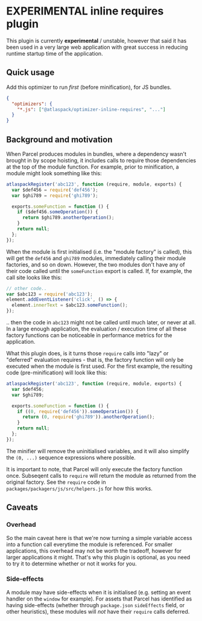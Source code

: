 # EXPERIMENTAL inline requires plugin

This plugin is currently **experimental** / unstable, however that said it has been used in a very large web application with great success in reducing runtime startup time of the application.

## Quick usage

Add this optimizer to run _first_ (before minification), for JS bundles.

```json
{
  "optimizers": {
    "*.js": ["@atlaspack/optimizer-inline-requires", "..."]
  }
}
```

## Background and motivation

When Parcel produces modules in bundles, where a dependency wasn't brought in by scope hoisting, it includes calls to require those dependencies at the top of the module function. For example, prior to minification, a module might look something like this:

```js
atlaspackRegister('abc123', function (require, module, exports) {
  var $def456 = require('def456');
  var $ghi789 = require('ghi789');

  exports.someFunction = function () {
    if ($def456.someOperation()) {
      return $ghi789.anotherOperation();
    }
    return null;
  };
});
```

When the module is first initialised (i.e. the "module factory" is called), this will get the `def456` and `ghi789` modules, immediately calling their module factories, and so on down. However, the two modules don't have any of their code called until the `someFunction` export is called. If, for example, the call site looks like this:

```js
// other code..
var $abc123 = require('abc123');
element.addEventListener('click', () => {
  element.innerText = $abc123.someFunction();
});
```

.. then the code in `abc123` might not be called until much later, or never at all. In a large enough application, the evaluation / execution time of all these factory functions can be noticeable in performance metrics for the application.

What this plugin does, is it turns those `require` calls into "lazy" or "deferred" evaluation requires - that is, the factory function will only be executed when the module is first used. For the first example, the resulting code (pre-minification) will look like this:

```js
atlaspackRegister('abc123', function (require, module, exports) {
  var $def456;
  var $ghi789;

  exports.someFunction = function () {
    if ((0, require('def456')).someOperation()) {
      return (0, require('ghi789')).anotherOperation();
    }
    return null;
  };
});
```

The minifier will remove the uninitialised variables, and it will also simplify the `(0, ...)` sequence expressions where possible.

It is important to note, that Parcel will only execute the factory function once. Subseqent calls to `require` will return the module as returned from the original factory. See the `require` code in `packages/packagers/js/src/helpers.js` for how this works.

## Caveats

### Overhead

So the main caveat here is that we're now turning a simple variable access into a function call everytime the module is referenced. For smaller applications, this overhead may not be worth the tradeoff, however for larger applications it might. That's why this plugin is optional, as you need to try it to determine whether or not it works for you.

### Side-effects

A module may have side-effects when it is initialised (e.g. setting an event handler on the `window` for example). For assets that Parcel has identified as having side-effects (whether through `package.json` `sideEffects` field, or other heuristics), these modules will _not_ have their `require` calls deferred.
